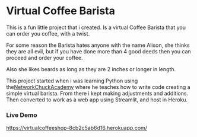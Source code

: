 # Virtual Coffee Barista

This is a fun little project that i created. Is a virtual Coffee Barista that you can order you coffee, with a twist.

For some reason the Barista hates anyone with the name Alison, she thinks they are all evil, but if you have done more than 4 good deeds then you can proceed and order your coffee.

Also she likes beards as long as they are 2 inches or longer in length.

This project started when i was learning Python using the[NetworkChuckAcademy](https://learn.networkchuck.com/)  where he teaches how to write code creating a simple virtual barista. From there i kept making adjustments and additions. Then converted to work as a web app using Streamlit, and host in Heroku.

### Live Demo
https://virtualcoffeeshop-8cb2c5ab6d16.herokuapp.com/
